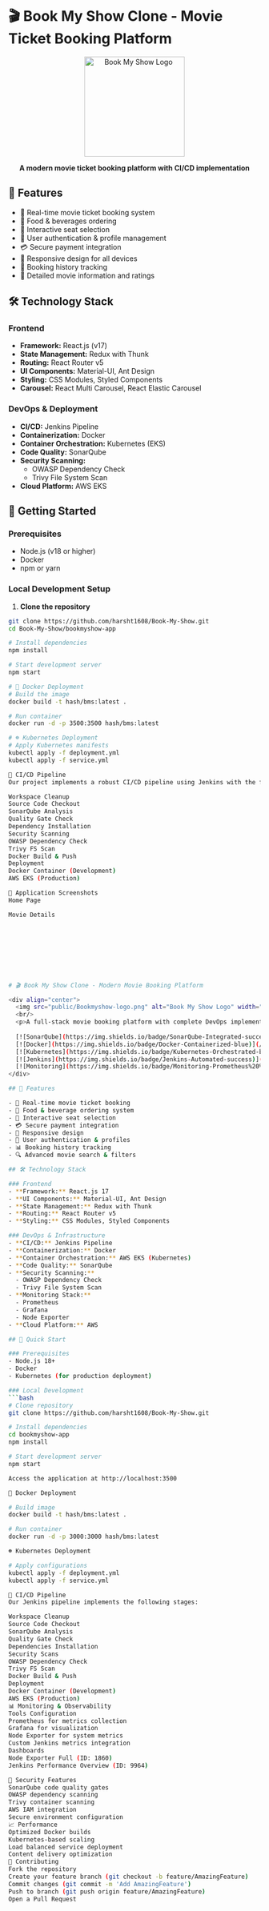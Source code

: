 # 🎬 Book My Show Clone - Movie Ticket Booking Platform

<div align="center">
  <img src="bookmyshow-app/public/Bookmyshow-logo.png" alt="Book My Show Logo" width="200"/>
  <p><strong>A modern movie ticket booking platform with CI/CD implementation</strong></p>
</div>

## 🌟 Features

- 🎫 Real-time movie ticket booking system
- 🍿 Food & beverages ordering
- 🎯 Interactive seat selection
- 👥 User authentication & profile management
- 💳 Secure payment integration
- 📱 Responsive design for all devices
- 📖 Booking history tracking
- 🎥 Detailed movie information and ratings

## 🛠️ Technology Stack

### Frontend
- **Framework:** React.js (v17)
- **State Management:** Redux with Thunk
- **Routing:** React Router v5
- **UI Components:** Material-UI, Ant Design
- **Styling:** CSS Modules, Styled Components
- **Carousel:** React Multi Carousel, React Elastic Carousel

### DevOps & Deployment
- **CI/CD:** Jenkins Pipeline
- **Containerization:** Docker
- **Container Orchestration:** Kubernetes (EKS)
- **Code Quality:** SonarQube
- **Security Scanning:** 
  - OWASP Dependency Check
  - Trivy File System Scan
- **Cloud Platform:** AWS EKS

## 🚀 Getting Started

### Prerequisites
- Node.js (v18 or higher)
- Docker
- npm or yarn

### Local Development Setup

1. **Clone the repository**
```bash
git clone https://github.com/harsht1608/Book-My-Show.git
cd Book-My-Show/bookmyshow-app

# Install dependencies
npm install

# Start development server
npm start

# 🐳 Docker Deployment
# Build the image
docker build -t hash/bms:latest .

# Run container
docker run -d -p 3500:3500 hash/bms:latest

# ☸️ Kubernetes Deployment
# Apply Kubernetes manifests
kubectl apply -f deployment.yml
kubectl apply -f service.yml

🔄 CI/CD Pipeline
Our project implements a robust CI/CD pipeline using Jenkins with the following stages:

Workspace Cleanup
Source Code Checkout
SonarQube Analysis
Quality Gate Check
Dependency Installation
Security Scanning
OWASP Dependency Check
Trivy FS Scan
Docker Build & Push
Deployment
Docker Container (Development)
AWS EKS (Production)

📸 Application Screenshots
Home Page

Movie Details









# 🎬 Book My Show Clone - Modern Movie Booking Platform

<div align="center">
  <img src="public/Bookmyshow-logo.png" alt="Book My Show Logo" width="200"/>
  <br/>
  <p>A full-stack movie booking platform with complete DevOps implementation</p>
  
  [![SonarQube](https://img.shields.io/badge/SonarQube-Integrated-success)](/)
  [![Docker](https://img.shields.io/badge/Docker-Containerized-blue)](/)
  [![Kubernetes](https://img.shields.io/badge/Kubernetes-Orchestrated-blue)](/)
  [![Jenkins](https://img.shields.io/badge/Jenkins-Automated-success)](/)
  [![Monitoring](https://img.shields.io/badge/Monitoring-Prometheus%20%26%20Grafana-orange)](/)
</div>

## 🌟 Features

- 🎫 Real-time movie ticket booking
- 🍿 Food & beverage ordering system
- 🎯 Interactive seat selection
- 💳 Secure payment integration
- 📱 Responsive design
- 👥 User authentication & profiles
- 📊 Booking history tracking
- 🔍 Advanced movie search & filters

## 🛠️ Technology Stack

### Frontend
- **Framework:** React.js 17
- **UI Components:** Material-UI, Ant Design
- **State Management:** Redux with Thunk
- **Routing:** React Router v5
- **Styling:** CSS Modules, Styled Components

### DevOps & Infrastructure
- **CI/CD:** Jenkins Pipeline
- **Containerization:** Docker
- **Container Orchestration:** AWS EKS (Kubernetes)
- **Code Quality:** SonarQube
- **Security Scanning:**
  - OWASP Dependency Check
  - Trivy File System Scan
- **Monitoring Stack:**
  - Prometheus
  - Grafana
  - Node Exporter
- **Cloud Platform:** AWS

## 🚀 Quick Start

### Prerequisites
- Node.js 18+
- Docker
- Kubernetes (for production deployment)

### Local Development
```bash
# Clone repository
git clone https://github.com/harsht1608/Book-My-Show.git

# Install dependencies
cd bookmyshow-app
npm install

# Start development server
npm start

Access the application at http://localhost:3500

🐳 Docker Deployment

# Build image
docker build -t hash/bms:latest .

# Run container
docker run -d -p 3000:3000 hash/bms:latest

☸️ Kubernetes Deployment

# Apply configurations
kubectl apply -f deployment.yml
kubectl apply -f service.yml

🔄 CI/CD Pipeline
Our Jenkins pipeline implements the following stages:

Workspace Cleanup
Source Code Checkout
SonarQube Analysis
Quality Gate Check
Dependencies Installation
Security Scans
OWASP Dependency Check
Trivy FS Scan
Docker Build & Push
Deployment
Docker Container (Development)
AWS EKS (Production)
📊 Monitoring & Observability
Tools Configuration
Prometheus for metrics collection
Grafana for visualization
Node Exporter for system metrics
Custom Jenkins metrics integration
Dashboards
Node Exporter Full (ID: 1860)
Jenkins Performance Overview (ID: 9964)

🔐 Security Features
SonarQube code quality gates
OWASP dependency scanning
Trivy container scanning
AWS IAM integration
Secure environment configuration
📈 Performance
Optimized Docker builds
Kubernetes-based scaling
Load balanced service deployment
Content delivery optimization
🤝 Contributing
Fork the repository
Create your feature branch (git checkout -b feature/AmazingFeature)
Commit changes (git commit -m 'Add AmazingFeature')
Push to branch (git push origin feature/AmazingFeature)
Open a Pull Request

